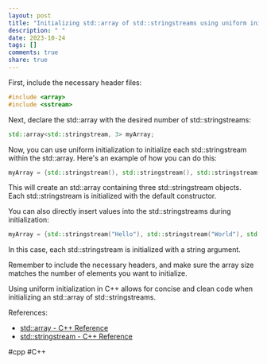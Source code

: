 ```yaml
---
layout: post
title: "Initializing std::array of std::stringstreams using uniform initialization in C++"
description: " "
date: 2023-10-24
tags: []
comments: true
share: true
---
```


First, include the necessary header files:
```cpp
#include <array>
#include <sstream>
```

Next, declare the std::array with the desired number of std::stringstreams:
```cpp
std::array<std::stringstream, 3> myArray;
```

Now, you can use uniform initialization to initialize each std::stringstream within the std::array. Here's an example of how you can do this:
```cpp
myArray = {std::stringstream(), std::stringstream(), std::stringstream()};
```

This will create an std::array containing three std::stringstream objects. Each std::stringstream is initialized with the default constructor.

You can also directly insert values into the std::stringstreams during initialization:
```cpp
myArray = {std::stringstream("Hello"), std::stringstream("World"), std::stringstream("C++")};
```

In this case, each std::stringstream is initialized with a string argument.

Remember to include the necessary headers, and make sure the array size matches the number of elements you want to initialize.

Using uniform initialization in C++ allows for concise and clean code when initializing an std::array of std::stringstreams.

References:
- [std::array - C++ Reference](https://en.cppreference.com/w/cpp/container/array)
- [std::stringstream - C++ Reference](https://en.cppreference.com/w/cpp/io/basic_stringstream)

#cpp #C++